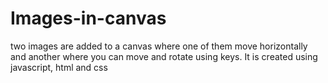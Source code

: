 # Images-in-canvas
two images are added to a canvas where one of them move horizontally and another where you can move and rotate using keys. It is created using javascript, html and css
